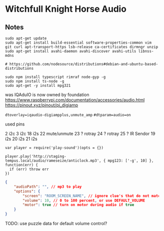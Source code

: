 # Witchfull Knight Horse Audio

## Notes
```
sudo apt-get update
sudo apt-get install build-essential software-properties-common vim git curl apt-transport-https lsb-release ca-certificates dirmngr unzip
sudo apt-get install avahi-daemon avahi-discover avahi-utils libnss-mdns

# https://github.com/nodesource/distributions#debian-and-ubuntu-based-distributions

sudo npm install typescript rimraf node-gyp -g
sudo npm install ts-node -g
sudo apt-get -y install mpg321
```

was IQAduIO is now owned by foundation  
https://www.raspberrypi.com/documentation/accessories/audio.html
https://pinout.xyz/pinout/pi_digiamp  

`dtoverlay=iqaudio-digiampplus,unmute_amp`
`#dtparam=audio=on`

used pins

2   i2c
3   i2c
18  i2s
22  mute/unmute
23  ? rotray
24  ? rotray
25  ? IR Sendor
19  i2s
20  i2s
21  i2s


```
var player = require('play-sound')(opts = {})

player.play('http://staging-tempus.local/audio/rameseize/anticlock.mp3', { mpg123: ['-g', 10] }, function(err) {
  if (err) throw err
})
```

``` json
{
    "audioPath": "", // mp3 to play
    "options": {
        "screen": "ROOM_SCREEN_NAME", // ignore clue's that do not match our ROOM_SCREEN_NAME
        "volume": 10, // 0 to 100 percent, or use DEFAULT_VOLUME
        "motor": true // turn on motor during audio if true
    }
}
```

TODO: use puzzle data for default volume control?


